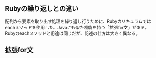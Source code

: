 ## Rubyの繰り返しとの違い  
配列から要素を取り出す処理を繰り返し行うために、Rubyカリキュラムではeachメソッドを使用した。Javaにも似た機能を持つ「拡張for文」がある。Rubyのeachメソッドと用途は同じだが、記述の仕方は大きく異なる。  
## 拡張for文  

